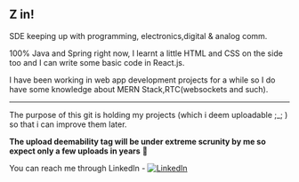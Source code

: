 **Z in!**
----
SDE keeping up with programming, electronics,digital & analog comm.

100% Java and Spring right now, I learnt a little HTML and CSS on the side too and I can write some basic code in React.js.

I have been working in web app development projects for a while so I do have some knowledge about MERN Stack,RTC(websockets and such).

----
The purpose of this git is holding my projects (which i deem uploadable ;_; ) so that i can improve them later.

**The upload deemability tag will be under extreme scrunity by me so expect only a few uploads in years** 🙂

You can reach me through LinkedIn - [![LinkedIn](https://img.shields.io/badge/LinkedIn-blue)](Https://LinkedIn.com/in/aliumarz)

